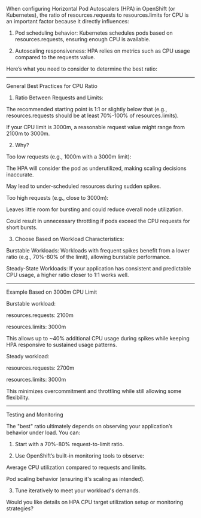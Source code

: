 When configuring Horizontal Pod Autoscalers (HPA) in OpenShift (or Kubernetes), the ratio of resources.requests to resources.limits for CPU is an important factor because it directly influences:

1. Pod scheduling behavior: Kubernetes schedules pods based on resources.requests, ensuring enough CPU is available.


2. Autoscaling responsiveness: HPA relies on metrics such as CPU usage compared to the requests value.



Here’s what you need to consider to determine the best ratio:


---

General Best Practices for CPU Ratio

1. Ratio Between Requests and Limits:

The recommended starting point is 1:1 or slightly below that (e.g., resources.requests should be at least 70%-100% of resources.limits).

If your CPU limit is 3000m, a reasonable request value might range from 2100m to 3000m.



2. Why?

Too low requests (e.g., 1000m with a 3000m limit):

The HPA will consider the pod as underutilized, making scaling decisions inaccurate.

May lead to under-scheduled resources during sudden spikes.


Too high requests (e.g., close to 3000m):

Leaves little room for bursting and could reduce overall node utilization.

Could result in unnecessary throttling if pods exceed the CPU requests for short bursts.




3. Choose Based on Workload Characteristics:

Burstable Workloads: Workloads with frequent spikes benefit from a lower ratio (e.g., 70%-80% of the limit), allowing burstable performance.

Steady-State Workloads: If your application has consistent and predictable CPU usage, a higher ratio closer to 1:1 works well.





---

Example Based on 3000m CPU Limit

Burstable workload:

resources.requests: 2100m

resources.limits: 3000m

This allows up to ~40% additional CPU usage during spikes while keeping HPA responsive to sustained usage patterns.


Steady workload:

resources.requests: 2700m

resources.limits: 3000m

This minimizes overcommitment and throttling while still allowing some flexibility.




---

Testing and Monitoring

The "best" ratio ultimately depends on observing your application’s behavior under load. You can:

1. Start with a 70%-80% request-to-limit ratio.


2. Use OpenShift’s built-in monitoring tools to observe:

Average CPU utilization compared to requests and limits.

Pod scaling behavior (ensuring it's scaling as intended).



3. Tune iteratively to meet your workload's demands.




Would you like details on HPA CPU target utilization setup or monitoring strategies?

